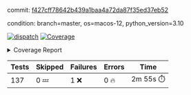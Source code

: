commit: [f427cff78642b439a1baa4a72da87f35ed37eb52](https://github.com/rcmdnk/homebrew-file/tree/f427cff78642b439a1baa4a72da87f35ed37eb52)

condition: branch=master, os=macos-12, python_version=3.10

[![dispatch](https://github.com/rcmdnk/homebrew-file/actions/workflows/dispatch.yml/badge.svg)](https://github.com/rcmdnk/homebrew-file/actions/runs/4269458345)
<a href="https://github.com/rcmdnk/homebrew-file/blob/undefined/README.md"><img alt="Coverage" src="https://img.shields.io/badge/Coverage-52%25-orange.svg" /></a><details><summary>Coverage Report </summary><table><tr><th>File</th><th>Stmts</th><th>Miss</th><th>Cover</th><th>Missing</th></tr><tbody><tr><td colspan="5"><b>bin</b></td></tr><tr><td>&nbsp; &nbsp;<a href="https://github.com/rcmdnk/homebrew-file/blob/undefined/bin/brew-file">brew-file</a></td><td>1875</td><td>901</td><td>52%</td><td><a href="https://github.com/rcmdnk/homebrew-file/blob/undefined/bin/brew-file#L44-L59">44&ndash;59</a>, <a href="https://github.com/rcmdnk/homebrew-file/blob/undefined/bin/brew-file#L64-L66">64&ndash;66</a>, <a href="https://github.com/rcmdnk/homebrew-file/blob/undefined/bin/brew-file#L185">185</a>, <a href="https://github.com/rcmdnk/homebrew-file/blob/undefined/bin/brew-file#L293">293</a>, <a href="https://github.com/rcmdnk/homebrew-file/blob/undefined/bin/brew-file#L312">312</a>, <a href="https://github.com/rcmdnk/homebrew-file/blob/undefined/bin/brew-file#L318">318</a>, <a href="https://github.com/rcmdnk/homebrew-file/blob/undefined/bin/brew-file#L349-L351">349&ndash;351</a>, <a href="https://github.com/rcmdnk/homebrew-file/blob/undefined/bin/brew-file#L374-L376">374&ndash;376</a>, <a href="https://github.com/rcmdnk/homebrew-file/blob/undefined/bin/brew-file#L386-L397">386&ndash;397</a>, <a href="https://github.com/rcmdnk/homebrew-file/blob/undefined/bin/brew-file#L587">587</a>, <a href="https://github.com/rcmdnk/homebrew-file/blob/undefined/bin/brew-file#L589">589</a>, <a href="https://github.com/rcmdnk/homebrew-file/blob/undefined/bin/brew-file#L591">591</a>, <a href="https://github.com/rcmdnk/homebrew-file/blob/undefined/bin/brew-file#L608-L612">608&ndash;612</a>, <a href="https://github.com/rcmdnk/homebrew-file/blob/undefined/bin/brew-file#L625-L630">625&ndash;630</a>, <a href="https://github.com/rcmdnk/homebrew-file/blob/undefined/bin/brew-file#L640">640</a>, <a href="https://github.com/rcmdnk/homebrew-file/blob/undefined/bin/brew-file#L655">655</a>, <a href="https://github.com/rcmdnk/homebrew-file/blob/undefined/bin/brew-file#L659-L663">659&ndash;663</a>, <a href="https://github.com/rcmdnk/homebrew-file/blob/undefined/bin/brew-file#L681-L695">681&ndash;695</a>, <a href="https://github.com/rcmdnk/homebrew-file/blob/undefined/bin/brew-file#L709-L718">709&ndash;718</a>, <a href="https://github.com/rcmdnk/homebrew-file/blob/undefined/bin/brew-file#L740">740</a>, <a href="https://github.com/rcmdnk/homebrew-file/blob/undefined/bin/brew-file#L743-L746">743&ndash;746</a>, <a href="https://github.com/rcmdnk/homebrew-file/blob/undefined/bin/brew-file#L838-L853">838&ndash;853</a>, <a href="https://github.com/rcmdnk/homebrew-file/blob/undefined/bin/brew-file#L877">877</a>, <a href="https://github.com/rcmdnk/homebrew-file/blob/undefined/bin/brew-file#L888-L889">888&ndash;889</a>, <a href="https://github.com/rcmdnk/homebrew-file/blob/undefined/bin/brew-file#L897">897</a>, <a href="https://github.com/rcmdnk/homebrew-file/blob/undefined/bin/brew-file#L910-L915">910&ndash;915</a>, <a href="https://github.com/rcmdnk/homebrew-file/blob/undefined/bin/brew-file#L919-L921">919&ndash;921</a>, <a href="https://github.com/rcmdnk/homebrew-file/blob/undefined/bin/brew-file#L925-L928">925&ndash;928</a>, <a href="https://github.com/rcmdnk/homebrew-file/blob/undefined/bin/brew-file#L1035">1035</a>, <a href="https://github.com/rcmdnk/homebrew-file/blob/undefined/bin/brew-file#L1091">1091</a>, <a href="https://github.com/rcmdnk/homebrew-file/blob/undefined/bin/brew-file#L1158-L1161">1158&ndash;1161</a>, <a href="https://github.com/rcmdnk/homebrew-file/blob/undefined/bin/brew-file#L1167">1167</a>, <a href="https://github.com/rcmdnk/homebrew-file/blob/undefined/bin/brew-file#L1173">1173</a>, <a href="https://github.com/rcmdnk/homebrew-file/blob/undefined/bin/brew-file#L1177">1177</a>, <a href="https://github.com/rcmdnk/homebrew-file/blob/undefined/bin/brew-file#L1184">1184</a>, <a href="https://github.com/rcmdnk/homebrew-file/blob/undefined/bin/brew-file#L1192">1192</a>, <a href="https://github.com/rcmdnk/homebrew-file/blob/undefined/bin/brew-file#L1194">1194</a>, <a href="https://github.com/rcmdnk/homebrew-file/blob/undefined/bin/brew-file#L1225">1225</a>, <a href="https://github.com/rcmdnk/homebrew-file/blob/undefined/bin/brew-file#L1230-L1233">1230&ndash;1233</a>, <a href="https://github.com/rcmdnk/homebrew-file/blob/undefined/bin/brew-file#L1235-L1238">1235&ndash;1238</a>, <a href="https://github.com/rcmdnk/homebrew-file/blob/undefined/bin/brew-file#L1267-L1277">1267&ndash;1277</a>, <a href="https://github.com/rcmdnk/homebrew-file/blob/undefined/bin/brew-file#L1280-L1283">1280&ndash;1283</a>, <a href="https://github.com/rcmdnk/homebrew-file/blob/undefined/bin/brew-file#L1286-L1290">1286&ndash;1290</a>, <a href="https://github.com/rcmdnk/homebrew-file/blob/undefined/bin/brew-file#L1296">1296</a>, <a href="https://github.com/rcmdnk/homebrew-file/blob/undefined/bin/brew-file#L1302">1302</a>, <a href="https://github.com/rcmdnk/homebrew-file/blob/undefined/bin/brew-file#L1308-L1313">1308&ndash;1313</a>, <a href="https://github.com/rcmdnk/homebrew-file/blob/undefined/bin/brew-file#L1324-L1346">1324&ndash;1346</a>, <a href="https://github.com/rcmdnk/homebrew-file/blob/undefined/bin/brew-file#L1350">1350</a>, <a href="https://github.com/rcmdnk/homebrew-file/blob/undefined/bin/brew-file#L1353">1353</a>, <a href="https://github.com/rcmdnk/homebrew-file/blob/undefined/bin/brew-file#L1357">1357</a>, <a href="https://github.com/rcmdnk/homebrew-file/blob/undefined/bin/brew-file#L1364-L1393">1364&ndash;1393</a>, <a href="https://github.com/rcmdnk/homebrew-file/blob/undefined/bin/brew-file#L1396-L1419">1396&ndash;1419</a>, <a href="https://github.com/rcmdnk/homebrew-file/blob/undefined/bin/brew-file#L1424-L1428">1424&ndash;1428</a>, <a href="https://github.com/rcmdnk/homebrew-file/blob/undefined/bin/brew-file#L1434-L1439">1434&ndash;1439</a>, <a href="https://github.com/rcmdnk/homebrew-file/blob/undefined/bin/brew-file#L1444-L1491">1444&ndash;1491</a>, <a href="https://github.com/rcmdnk/homebrew-file/blob/undefined/bin/brew-file#L1494-L1525">1494&ndash;1525</a>, <a href="https://github.com/rcmdnk/homebrew-file/blob/undefined/bin/brew-file#L1530-L1561">1530&ndash;1561</a>, <a href="https://github.com/rcmdnk/homebrew-file/blob/undefined/bin/brew-file#L1564-L1646">1564&ndash;1646</a>, <a href="https://github.com/rcmdnk/homebrew-file/blob/undefined/bin/brew-file#L1649-L1657">1649&ndash;1657</a>, <a href="https://github.com/rcmdnk/homebrew-file/blob/undefined/bin/brew-file#L1670">1670</a>, <a href="https://github.com/rcmdnk/homebrew-file/blob/undefined/bin/brew-file#L1675">1675</a>, <a href="https://github.com/rcmdnk/homebrew-file/blob/undefined/bin/brew-file#L1680-L1719">1680&ndash;1719</a>, <a href="https://github.com/rcmdnk/homebrew-file/blob/undefined/bin/brew-file#L1723-L1838">1723&ndash;1838</a>, <a href="https://github.com/rcmdnk/homebrew-file/blob/undefined/bin/brew-file#L1848-L1860">1848&ndash;1860</a>, <a href="https://github.com/rcmdnk/homebrew-file/blob/undefined/bin/brew-file#L1864">1864</a>, <a href="https://github.com/rcmdnk/homebrew-file/blob/undefined/bin/brew-file#L1871-L1951">1871&ndash;1951</a>, <a href="https://github.com/rcmdnk/homebrew-file/blob/undefined/bin/brew-file#L1958-L1984">1958&ndash;1984</a>, <a href="https://github.com/rcmdnk/homebrew-file/blob/undefined/bin/brew-file#L1987-L1994">1987&ndash;1994</a>, <a href="https://github.com/rcmdnk/homebrew-file/blob/undefined/bin/brew-file#L1998-L1999">1998&ndash;1999</a>, <a href="https://github.com/rcmdnk/homebrew-file/blob/undefined/bin/brew-file#L2004-L2048">2004&ndash;2048</a>, <a href="https://github.com/rcmdnk/homebrew-file/blob/undefined/bin/brew-file#L2052-L2088">2052&ndash;2088</a>, <a href="https://github.com/rcmdnk/homebrew-file/blob/undefined/bin/brew-file#L2091-L2096">2091&ndash;2096</a>, <a href="https://github.com/rcmdnk/homebrew-file/blob/undefined/bin/brew-file#L2100-L2108">2100&ndash;2108</a>, <a href="https://github.com/rcmdnk/homebrew-file/blob/undefined/bin/brew-file#L2116-L2124">2116&ndash;2124</a>, <a href="https://github.com/rcmdnk/homebrew-file/blob/undefined/bin/brew-file#L2128-L2130">2128&ndash;2130</a>, <a href="https://github.com/rcmdnk/homebrew-file/blob/undefined/bin/brew-file#L2134">2134</a>, <a href="https://github.com/rcmdnk/homebrew-file/blob/undefined/bin/brew-file#L2138-L2146">2138&ndash;2146</a>, <a href="https://github.com/rcmdnk/homebrew-file/blob/undefined/bin/brew-file#L2156-L2324">2156&ndash;2324</a>, <a href="https://github.com/rcmdnk/homebrew-file/blob/undefined/bin/brew-file#L2330-L2480">2330&ndash;2480</a>, <a href="https://github.com/rcmdnk/homebrew-file/blob/undefined/bin/brew-file#L2495">2495</a>, <a href="https://github.com/rcmdnk/homebrew-file/blob/undefined/bin/brew-file#L2501">2501</a>, <a href="https://github.com/rcmdnk/homebrew-file/blob/undefined/bin/brew-file#L2506">2506</a>, <a href="https://github.com/rcmdnk/homebrew-file/blob/undefined/bin/brew-file#L2531">2531</a>, <a href="https://github.com/rcmdnk/homebrew-file/blob/undefined/bin/brew-file#L2609-L2620">2609&ndash;2620</a>, <a href="https://github.com/rcmdnk/homebrew-file/blob/undefined/bin/brew-file#L2625">2625</a>, <a href="https://github.com/rcmdnk/homebrew-file/blob/undefined/bin/brew-file#L2655-L2662">2655&ndash;2662</a>, <a href="https://github.com/rcmdnk/homebrew-file/blob/undefined/bin/brew-file#L2687">2687</a>, <a href="https://github.com/rcmdnk/homebrew-file/blob/undefined/bin/brew-file#L2697">2697</a>, <a href="https://github.com/rcmdnk/homebrew-file/blob/undefined/bin/brew-file#L2713">2713</a>, <a href="https://github.com/rcmdnk/homebrew-file/blob/undefined/bin/brew-file#L2727-L2731">2727&ndash;2731</a>, <a href="https://github.com/rcmdnk/homebrew-file/blob/undefined/bin/brew-file#L2735-L2738">2735&ndash;2738</a>, <a href="https://github.com/rcmdnk/homebrew-file/blob/undefined/bin/brew-file#L2741-L2744">2741&ndash;2744</a>, <a href="https://github.com/rcmdnk/homebrew-file/blob/undefined/bin/brew-file#L2747-L2752">2747&ndash;2752</a>, <a href="https://github.com/rcmdnk/homebrew-file/blob/undefined/bin/brew-file#L2779-L2786">2779&ndash;2786</a>, <a href="https://github.com/rcmdnk/homebrew-file/blob/undefined/bin/brew-file#L2797-L2804">2797&ndash;2804</a>, <a href="https://github.com/rcmdnk/homebrew-file/blob/undefined/bin/brew-file#L2817-L2841">2817&ndash;2841</a>, <a href="https://github.com/rcmdnk/homebrew-file/blob/undefined/bin/brew-file#L2913-L2915">2913&ndash;2915</a>, <a href="https://github.com/rcmdnk/homebrew-file/blob/undefined/bin/brew-file#L2930">2930</a>, <a href="https://github.com/rcmdnk/homebrew-file/blob/undefined/bin/brew-file#L2936">2936</a>, <a href="https://github.com/rcmdnk/homebrew-file/blob/undefined/bin/brew-file#L2947-L3546">2947&ndash;3546</a>, <a href="https://github.com/rcmdnk/homebrew-file/blob/undefined/bin/brew-file#L3550">3550</a></td></tr><tr><td><b>TOTAL</b></td><td><b>1875</b></td><td><b>901</b></td><td><b>52%</b></td><td>&nbsp;</td></tr></tbody></table></details>

| Tests | Skipped | Failures | Errors | Time |
| ----- | ------- | -------- | -------- | ------------------ |
| 137 | 0 :zzz: | 1 :x: | 0 :fire: | 2m 55s :stopwatch: |

